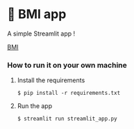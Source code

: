 # 🎈 BMI app 

A simple Streamlit app !

[BMI](https://humble-space-fishstick-j4rpwgpw96q2wvg-8501.app.github.dev)

### How to run it on your own machine

1. Install the requirements

   ```
   $ pip install -r requirements.txt
   ```

2. Run the app

   ```
   $ streamlit run streamlit_app.py
   ```

